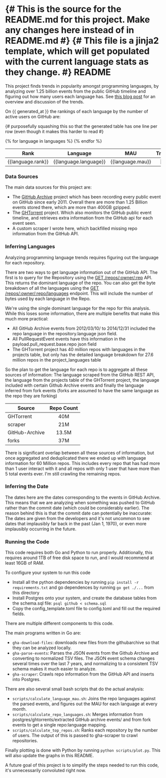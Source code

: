 {# This is the source for the README.md for this project. Make any changes here instead of in README.md #}<!--{{ preamble }} -->
{# This file is a jinja2 template, which will get populated with the current language stats as they change. #}
README
======

This project finds trends in popularity amongst programming languages, by analyzing over 1.25 billion events from the public GitHub timeline and figuring
out how many users each language has. See [this blog post](http://www.benfrederickson.com/ranking-programming-languages-by-github-users/) for an overview and discussion of the trends.

On {{ generated_at }} the rankings of each language by the number of active users on GitHub are:

{# purposefully squashing this so that the generated table has one line per row (even though it
makes this harder to read #}
<table>
<thead><tr><th>Rank</th><th>Language</th><th align="center">MAU</th><th align="center">Trend</th></tr></thead><tbody>{% for language in languages %}
<tr><td>{{language.rank}}</td><td>{{language.language}}</td><td align="right">{{language.mau}}</td><td align="center"><img src="{{language.trendfile}}"></td></tr>{% endfor %}
</tbody></table>


### Data Sources

The main data sources for this project are:

 * The [GitHub Archive](https://www.githubarchive.org/) project which has been recording every public event on GitHub since early 2011. Overall there are more than 1.25 Billion events stored there, which are more than
 400GB gzipped.
 * The [GHTorrent](http://ghtorrent.org/) project. Which also monitors the GitHub public event timeline, and retrieves extra information from the GitHub api for each event seen.
 * A custom scraper I wrote here, which backfilled missing repo information from the GitHub API.

### Inferring Languages

Analyzing programming language trends requires figuring out the language for each repository.

There are two ways to get language information out of the GitHub API. The first is to query for the Repository using the [GET /repos/:owner/:rep](https://developer.github.com/v3/repos/#get) API.
This returns the dominant language of the repo. You can also get the byte breakdown of all the languages using the [GET /repos/:owner/:repo/languages](https://developer.github.com/v3/repos/#list-languages) endpoint. This will include the number of bytes used by each language in the Repo.

We're using the single dominant language for the repo for this analysis. While this loses some information, there are multiple benefits that make this much more practical:

 * All GitHub Archive events from 2012/03/10/ to 2014/12/31 included the repo language in the repository.language json field.
 * All PullRequestEvent events have this information in the payload.pull_request.base.repo json field
 * The GHTorrent project has 40 million repos with languages in the projects table, but only has the detailed language breakdown for 27.6 million repos in the project_languages table

So the plan to get the language for each repo is to aggregate all these sources of information: The language scraped from the GitHub REST API,  the language from the projects table
of the GHTorrent project, the language included with certain Github Archive events and finally the language inferred from fork events (forks are assumed to have the same
language as the repo they are forking)

| Source         |  Repo Count   |
| -------------  |:-------------:|
| GHTorrent      | 40M           |
| scraper        | 21M           |
| GitHub-Archive | 13.5M         |
| forks          | 37M           |

There is significant overlap between all these sources of information, but once aggregated and deduplicated there we ended up with language information for 60 Million repos. This includes every repo that has had more than 1 user interact with it and all repos with only 1 user that have more than 5 total events ever.
I'm still crawling the remaining repos.

### Inferring the Date

The dates here are the dates corresponding to the events in GitHub Archive. This means that we are analyzing when something was pushed to GitHub rather than the commit date (which could be considerably earlier).
The reason behind this is that the commit date can potentially be inaccurate: The dates are given from the developers and it's not uncommon to see dates that implausibly far back in the past (Jan 1, 1970), or even more
 implausibly occurring in the future.

### Running the Code

This code requires both Go and Python to run properly.  Additionally, this requires around 1TB of free disk space to run, and I would recommend at least 16GB of RAM.

To configure your system to run this code
  * Install all the python dependencies by running ```pip install -r requirements.txt``` and go dependences by running ```go get ./...``` from this directory
  * Install Postgres onto your system, and create the database tables from the schema.sql file: ```psql github < schema.sql```
  * Copy the config_template.toml file to config.toml and fill out the required fields.

There are multiple different components to this code.

The main programs written in Go are:

 * ```gha-download-files```: downloads new files from the githubarchive so that they can be analyzed locally.
 * ```gha-parse-events```: Parses the JSON events from the Github Archive and converting to normalized TSV files.  The JSON event schema changes several times over the last 7 years, and normalizing to a consistent TSV schema makes it much easier to analyze.
 * ```gha-scraper```: Crawls repo information from the GitHub API and inserts into Postgres.

 There are also several small bash scripts that do the actual analysis:

 * ```scripts/calculate_language_mau.sh```: Joins the repo languages against the parsed events, and figures out the MAU for each language at every month.
 * ```scripts/calculate_repo_languages.sh```: Merges information from postgres/ghtorrents/extracted GitHub archive events/ and from fork events to get a single repo:language mapping.
 * ```scripts/calculate_top_repos.sh```: Ranks each repository by the number of users. The output of this is passed to gha-scraper to crawl repositories.

 Finally plotting is done with Python by running ```python scripts/plot.py```. This will also update the graphs in this README.

A future goal of this project is to simplify the steps needed to run this code, it's unnecessarily convoluted right now.